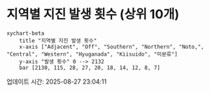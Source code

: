 # 지역별 지진 발생 횟수 (상위 10개)

```mermaid
xychart-beta
    title "지역별 지진 발생 횟수"
    x-axis ["Adjacent", "Off", "Southern", "Northern", "Noto,", "Central", "Western", "Hyuganada", "Kiisuido", "미분류"]
    y-axis "발생 횟수" 0 --> 2132
    bar [2130, 115, 28, 27, 20, 18, 14, 12, 8, 7]
```

업데이트 시간: 2025-08-27 23:04:11
